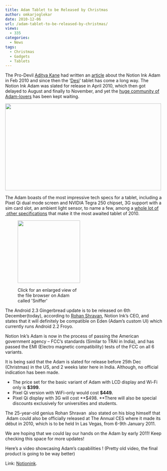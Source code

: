 ```yaml
---
title: Adam Tablet to be Released by Christmas
author: omkarjoglekar
date: 2010-12-06
url: /adam-tablet-to-be-released-by-christmas/
views:
  - 335
categories:
  - News
tags:
  - Christmas
  - Gadgets
  - Tablets
---
```

The Pro-Devil [Aditya Kane][1] had written an [article][2] about the Notion Ink Adam in Feb 2010 and since then the &#8216;<a href="http://en.wikipedia.org/wiki/Desi" onclick="_gaq.push(['_trackEvent', 'outbound-article', 'http://en.wikipedia.org/wiki/Desi', 'Desi']);" >Desi</a>&#8216; tablet has come a long way. The Notion Ink Adam was slated for release in April 2010, which then got delayed to August and finally to November, and yet the <a href="http://www.notionaddicts.com/" onclick="_gaq.push(['_trackEvent', 'outbound-article', 'http://www.notionaddicts.com/', 'huge community of Adam-lovers']);" >huge community of Adam-lovers</a> has been kept waiting.

<a rel="attachment wp-att-33967" href="http://devilsworkshop.org/adam-tablet-to-be-released-by-christmas/12-6-2010-6-23-32-pm-2/"><img class="size-full wp-image-33967 alignnone" title="12-6-2010 6-23-32 PM" src="http://cdn.devilsworkshop.org/files/2010/12/12-6-2010-6-23-32-PM1.png" alt="" width="500" height="278" /></a>

The Adam boasts of the most impressive tech specs for a tablet, including a Pixel Qi dual mode screen and NVIDIA Tegra 250 chipset, 3G support with a sim card slot, an ambient light sensor, to name a few, among a <a href="http://www.notionink.com/techspecs.php" onclick="_gaq.push(['_trackEvent', 'outbound-article', 'http://www.notionink.com/techspecs.php', 'whole lot of  other specifications']);" >whole lot of  other specifications</a> that make it the most awaited tablet of 2010.<figure id="attachment_33969" style="width: 200px;" class="wp-caption alignright">

[<img class="size-thumbnail wp-image-33969  " title="filebrowser" src="http://cdn.devilsworkshop.org/files/2010/12/filebrowser-200x200.jpg" alt="" width="200" height="200" />][3]<figcaption class="wp-caption-text">Click for an enlarged view of the file browser on Adam called 'Sniffer' </figcaption></figure> 

The Android 2.3 Gingerbread update is to be released on 6th December(today), according to <a href="http://notionink.wordpress.com/" onclick="_gaq.push(['_trackEvent', 'outbound-article', 'http://notionink.wordpress.com/', 'Rohan Shravan']);" >Rohan Shravan</a>, Notion Ink&#8217;s CEO, and states that it will definitely be compatible on Eden (Adam&#8217;s custom UI) which currently runs Android 2.2 Froyo.

Notion Ink&#8217;s Adam is now in the process of passing the American government agency &#8211; FCC&#8217;s standards (Similar to TRAI in India), and has passed the EMI (Electro magnetic compatibility) tests of the FCC on all 6 variants.

It is being said that the Adam is slated for release before 25th Dec (Christmas) in the US, and 2 weeks later here in India. Although, no official indication has been made.

  * The price set for the basic variant of Adam with LCD display and Wi-Fi only is **$399.**
  * Pixel Qi version with WiFi-only would cost **$449.**
  * Pixel Qi display with 3G will cost **$498. **There will also be special discounts exclusively for universities and students.

The 25-year-old genius Rohan Shravan  also stated on his blog himself that  Adam could also be officially released at The Annual CES where it made its début in 2010, which is to be held In Las Vegas, from 6-9th January 2011.

We are hoping that we could lay our hands on the Adam by early 2011! Keep checking this space for more updates!

Here&#8217;s a video showcasing Adam&#8217;s capabilities ! (Pretty old video, the final product is going to be way better)  


Link: <a href="http://www.notionink.in/" onclick="_gaq.push(['_trackEvent', 'outbound-article', 'http://www.notionink.in/', 'Notionink']);" >Notionink</a>.

 [1]: http://devilsworkshop.org/author/adityakane/
 [2]: http://devilsworkshop.org/adam-tablet-pc-from-india/
 [3]: http://cdn.devilsworkshop.org/files/2010/12/filebrowser.jpg
